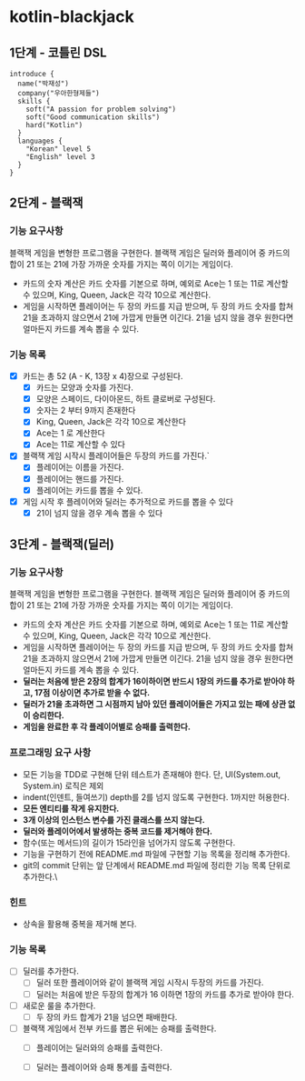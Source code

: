 # kotlin-blackjack

## 1단계 - 코틀린 DSL
```
introduce {
  name("박재성")
  company("우아한형제들")
  skills {
    soft("A passion for problem solving")
    soft("Good communication skills")
    hard("Kotlin")
  }
  languages {
    "Korean" level 5
    "English" level 3
  }
}
```

## 2단계 - 블랙잭

### 기능 요구사항

블랙잭 게임을 변형한 프로그램을 구현한다. 블랙잭 게임은 딜러와 플레이어 중 카드의 합이 21 또는 21에 가장 가까운 숫자를 가지는 쪽이 이기는 게임이다.

- 카드의 숫자 계산은 카드 숫자를 기본으로 하며, 예외로 Ace는 1 또는 11로 계산할 수 있으며, King, Queen, Jack은 각각 10으로 계산한다.
- 게임을 시작하면 플레이어는 두 장의 카드를 지급 받으며, 두 장의 카드 숫자를 합쳐 21을 초과하지 않으면서 21에 가깝게 만들면 이긴다. 21을 넘지 않을 경우 원한다면 얼마든지 카드를 계속 뽑을 수 있다.

### 기능 목록

- [x] 카드는 총 52 (A - K, 13장 x 4)장으로 구성된다.
  - [x] 카드는 모양과 숫자를 가진다.
  - [x] 모양은 스페이드, 다이아몬드, 하트 클로버로 구성된다.
  - [x] 숫자는 2 부터 9까지 존재한다
  - [x] King, Queen, Jack은 각각 10으로 계산한다
  - [x] Ace는 1 로 계산한다
  - [x] Ace는 11로 계산할 수 있다
- [x] 블랙잭 게임 시작시 플레이어들은 두장의 카드를 가진다.`
  - [x] 플레이어는 이름을 가진다.
  - [x] 플레이어는 핸드를 가진다.
  - [x] 플레이어는 카드를 뽑을 수 있다.
- [x] 게임 시작 후 플레이어와 딜러는 추가적으로 카드를 뽑을 수 있다
  - [x] 21이 넘지 않을 경우 계속 뽑을 수 있다

## 3단계 - 블랙잭(딜러)

### 기능 요구사항

블랙잭 게임을 변형한 프로그램을 구현한다. 블랙잭 게임은 딜러와 플레이어 중 카드의 합이 21 또는 21에 가장 가까운 숫자를 가지는 쪽이 이기는 게임이다.

- 카드의 숫자 계산은 카드 숫자를 기본으로 하며, 예외로 Ace는 1 또는 11로 계산할 수 있으며, King, Queen, Jack은 각각 10으로 계산한다.
- 게임을 시작하면 플레이어는 두 장의 카드를 지급 받으며, 두 장의 카드 숫자를 합쳐 21을 초과하지 않으면서 21에 가깝게 만들면 이긴다. 21을 넘지 않을 경우 원한다면 얼마든지 카드를 계속 뽑을 수 있다.
- **딜러는 처음에 받은 2장의 합계가 16이하이면 반드시 1장의 카드를 추가로 받아야 하고, 17점 이상이면 추가로 받을 수 없다.**
- **딜러가 21을 초과하면 그 시점까지 남아 있던 플레이어들은 가지고 있는 패에 상관 없이 승리한다.**
- **게임을 완료한 후 각 플레이어별로 승패를 출력한다.**

### 프로그래밍 요구 사항

- 모든 기능을 TDD로 구현해 단위 테스트가 존재해야 한다. 단, UI(System.out, System.in) 로직은 제외
- indent(인덴트, 들여쓰기) depth를 2를 넘지 않도록 구현한다. 1까지만 허용한다.
- **모든 엔티티를 작게 유지한다.**
- **3개 이상의 인스턴스 변수를 가진 클래스를 쓰지 않는다.**
- **딜러와 플레이어에서 발생하는 중복 코드를 제거해야 한다.**
- 함수(또는 메서드)의 길이가 15라인을 넘어가지 않도록 구현한다.
- 기능을 구현하기 전에 README.md 파일에 구현할 기능 목록을 정리해 추가한다.
- git의 commit 단위는 앞 단계에서 README.md 파일에 정리한 기능 목록 단위로 추가한다.\

### 힌트

- 상속을 활용해 중복을 제거해 본다.

### 기능 목록

- [ ] 딜러를 추가한다.
  - [ ] 딜러 또한 플레이어와 같이 블랙잭 게임 시작시 두장의 카드를 가진다.
  - [ ] 딜러는 처음에 받은 두장의 합계가 16 이하면 1장의 카드를 추가로 받아야 한다.
- [ ] 새로운 룰을 추가한다.
  - [ ] 두 장의 카드 합계가 21을 넘으면 패배한다.
- [ ] 블랙잭 게임에서 전부 카드를 뽑은 뒤에는 승패를 출력한다.
  - [ ] 플레이어는 딜러와의 승패를 출력한다.
  - [ ] 딜러는 플레이어와 승패 통계를 출력한다.


